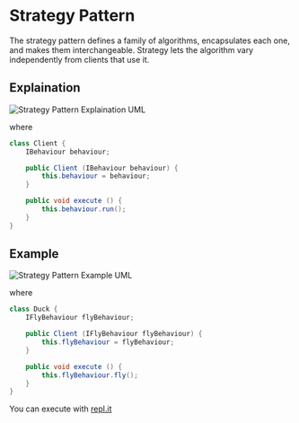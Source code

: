# Strategy Pattern

The strategy pattern defines a family of algorithms, encapsulates each one, and makes them interchangeable. Strategy lets the algorithm vary independently from clients that use it.

## Explaination

![Strategy Pattern Explaination UML](http://www.plantuml.com/plantuml/proxy?src=https://raw.githubusercontent.com/nsanitate/desing-pattern/master/strategy/doc/explaination.puml)

where

```java
class Client {
    IBehaviour behaviour;

    public Client (IBehaviour behaviour) {
        this.behaviour = behaviour;
    }

    public void execute () {
        this.behaviour.run();
    }
}
```

## Example

![Strategy Pattern Example UML](http://www.plantuml.com/plantuml/proxy?src=https://raw.githubusercontent.com/nsanitate/desing-pattern/master/strategy/doc/example.puml)

where

```java
class Duck {
    IFlyBehaviour flyBehaviour;

    public Client (IFlyBehaviour flyBehaviour) {
        this.flyBehaviour = flyBehaviour;
    }

    public void execute () {
        this.flyBehaviour.fly();
    }
}
```

You can execute with [repl.it](https://repl.it/@nsanitate/Strategy-Pattern)